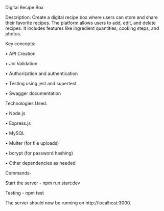 Digital Recipe Box

Description: Create a digital recipe box where users can store and share their favorite recipes. The platform allows users to add, edit, and delete recipes. It includes features like ingredient quantities, cooking steps, and photos.

Key concepts:

•	API Creation

•	Joi Validation

•	Authorization and authentication

•	Testing using jest and supertest

•	Swagger documentation


Technologies Used:

•	Node.js

•	Express.js

•	MySQL

•	Multer (for file uploads)

•	bcrypt (for password hashing)

•	Other dependencies as needed

Commands-

Start the server - npm run start:dev

Testing - npm test


The server should now be running on http://localhost:3000.
